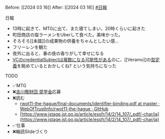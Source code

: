 Before: [[2024 03 16]]
After: [[2024 03 18]]
[#日報](日報)

日報
- 13時に起きて、MTGに出て、また寝てしまい、20時くらいに起きた
- 町田商店の塩ラーメンをUberして食べた。美味かった。
- そろそろ[[未踏]]の成果物の供養をちゃんとしたい感…
- フリーレンを観た
- 夜外に出ると、春の夜の香りがして幸せになる
- [VCのcredentialSubjectは複数になる可能性がある](https://www.w3.org/TR/vc-data-model/#example-specifying-multiple-subjects-in-a-verifiable-credential)のに、[[Veramo]]の[型定義](https://github.com/decentralized-identity/veramo/blob/ab16cbdad37266f0457251f34446624fbe2ed4c9/packages/core-types/src/types/vc-data-model.ts#L32)を眺めているとおかしくね? という気持ちになった

TODO
- ✅MTG
- ❌[吉川徹財団 奨学金](https://toruyoshikawa.org/)応募
- ❌読む
	- [rwot11-the-hague/final-documents/identifier-binding.pdf at master · WebOfTrustInfo/rwot11-the-hague · GitHub](https://github.com/WebOfTrustInfo/rwot11-the-hague/blob/master/final-documents/identifier-binding.pdf)
	- [https://www.jstage.jst.go.jp/article/essfr/14/2/14_107/_pdf/-char/ja](https://www.jstage.jst.go.jp/article/essfr/14/2/14_107/_pdf/-char/ja)
- ✅仕事
- ❌輪読Slideづくり
